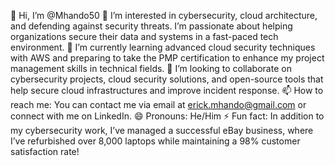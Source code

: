 👋 Hi, I’m @Mhando50
👀 I’m interested in cybersecurity, cloud architecture, and defending against security threats. I’m passionate about helping organizations secure their data and systems in a fast-paced tech environment.
🌱 I’m currently learning advanced cloud security techniques with AWS and preparing to take the PMP certification to enhance my project management skills in technical fields.
💞️ I’m looking to collaborate on cybersecurity projects, cloud security solutions, and open-source tools that help secure cloud infrastructures and improve incident response.
📫 How to reach me: You can contact me via email at erick.mhando@gmail.com or connect with me on LinkedIn.
😄 Pronouns: He/Him
⚡ Fun fact: In addition to my cybersecurity work, I’ve managed a successful eBay business, where I’ve refurbished over 8,000 laptops while maintaining a 98% customer satisfaction rate!
